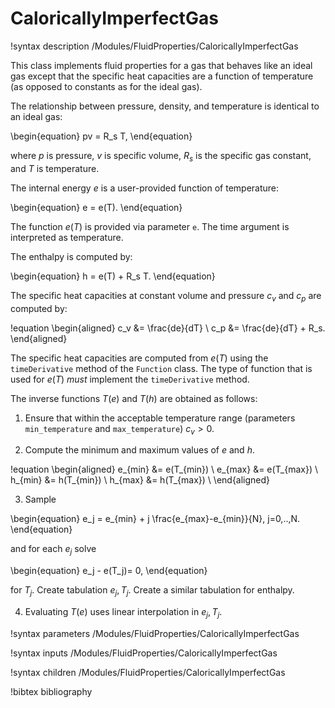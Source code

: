 # CaloricallyImperfectGas

!syntax description /Modules/FluidProperties/CaloricallyImperfectGas

This class implements fluid properties for a gas that behaves like an
ideal gas except that the specific heat capacities are a function of temperature
(as opposed to constants as for the ideal gas).

The relationship between pressure, density, and temperature is identical to an ideal
gas:

\begin{equation}
  pv = R_s T,
\end{equation}  

where $p$ is pressure, $v$ is specific volume, $R_s$ is the specific
gas constant, and $T$ is temperature.

The internal energy $e$ is a user-provided function of temperature:

\begin{equation}
  e = e(T).
\end{equation}  

The function $e(T)$ is provided via parameter `e`. The time argument is interpreted
as temperature.

The enthalpy is computed by:

\begin{equation}
  h = e(T) + R_s T.
\end{equation}  

The specific heat capacities at constant volume and pressure $c_v$ and $c_p$
are computed by:

!equation
\begin{aligned}
c_v &= \frac{de}{dT} \\
c_p &= \frac{de}{dT} + R_s.
\end{aligned}

The specific heat capacities are computed from $e(T)$ using the `timeDerivative` method
of the `Function` class. The type of function that is used for $e(T)$ *must* implement
the `timeDerivative` method.

The inverse functions $T(e)$ and $T(h)$ are obtained as follows:

1. Ensure that within the acceptable temperature range (parameters `min_temperature` and `max_temperature`) $c_v > 0$.

2. Compute the minimum and maximum values of $e$ and $h$.

!equation
\begin{aligned}
e_{min} &= e(T_{min}) \\
e_{max} &= e(T_{max}) \\
h_{min} &= h(T_{min}) \\
h_{max} &= h(T_{max}) \\
\end{aligned}

3. Sample

\begin{equation}
e_j = e_{min} + j \frac{e_{max}-e_{min}}{N}, j=0,..,N.
\end{equation}

and for each $e_j$ solve

\begin{equation}
e_j - e(T_j)= 0,
\end{equation}

for $T_j$. Create tabulation ${e_j, T_j}$. Create a similar tabulation for enthalpy.

4. Evaluating $T(e)$ uses linear interpolation in ${e_j, T_j}$.

!syntax parameters /Modules/FluidProperties/CaloricallyImperfectGas

!syntax inputs /Modules/FluidProperties/CaloricallyImperfectGas

!syntax children /Modules/FluidProperties/CaloricallyImperfectGas

!bibtex bibliography
